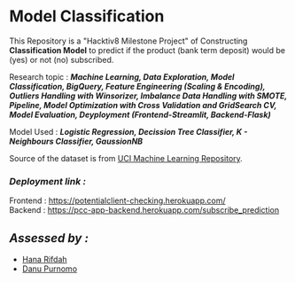 # Model Classification

This Repository is a "Hacktiv8 Milestone Project" of Constructing **Classification Model** to predict if the product (bank term deposit) would be (yes) or not (no) subscribed.

Research topic : ***Machine Learning, Data Exploration, Model Classification, BigQuery, Feature Engineering (Scaling & Encoding), Outliers Handling with Winsorizer, Imbalance Data Handling with SMOTE, Pipeline, Model Optimization with Cross Validation and GridSearch CV, Model Evaluation, Deyployment (Frontend-Streamlit, Backend-Flask)***

Model Used : ***Logistic Regression, Decission Tree Classifier, K - Neighbours Classifier, GaussionNB***

Source of the dataset is from [UCI Machine Learning Repository](https://archive.ics.uci.edu/ml/datasets/Bank+Marketing).

### *Deployment link :*
Frontend : https://potentialclient-checking.herokuapp.com/ <br>
Backend : https://pcc-app-backend.herokuapp.com/subscribe_prediction

## *Assessed by :*
- <a href="https://github.com/hanarifdahs">Hana Rifdah</a>
- <a href="https://github.com/danupurnomo">Danu Purnomo</a>
